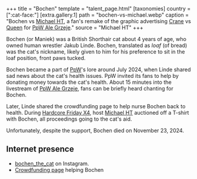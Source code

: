 +++
title = "Bochen"
template = "talent_page.html"
[taxonomies]
country = [":cat-face:"]
[extra.gallery.1]
path = "bochen-vs-michael.webp"
caption = "Bochen vs [Michael HT](@/w/michael-ht.md), a fan's remake of the graphic advertising [Crane](@/w/jacob-crane.md) vs [Queen](@/w/gabriel-queen.md) for [PpW Ale Grzeje](@/e/ppw/2024-07-13-ppw-ale-grzeje.md)."
source = "Michael HT"
+++

Bochen (or Maniek) was a British Shorthair cat about 4 years of age, who owned human wrestler Jakub Linde. Bochen, translated as _loaf_ (of bread) was the cat's nickname, likely given to him for his preference to sit in the loaf position, front paws tucked.

Bochen became a part of [PpW](@/o/ppw.md)'s lore around July 2024, when Linde shared sad news about the cat's health issues.
PpW invited its fans to help by donating money towards the cat's health.
About 15 minutes into the livestream of [PpW Ale Grzeje](@/e/ppw/2024-07-13-ppw-ale-grzeje.md), fans can be briefly heard chanting for Bochen.

Later, Linde shared the crowdfunding page to help nurse Bochen back to health.
During [Hardcore Friday X4](@/e/ppw/2024-08-23-ppw-hardcore-friday-x4.md), host [Michael HT](@/w/michael-ht.md) auctioned off a T-shirt with Bochen, all proceedings going to the cat's aid.

Unfortunately, despite the support, Bochen died on November 23, 2024.

## Internet presence

* [bochen_the_cat](https://www.instagram.com/bochen_the.cat/) on Instagram.
* [Crowdfunding page](https://zrzutka.pl/nz8cgb) helping Bochen
